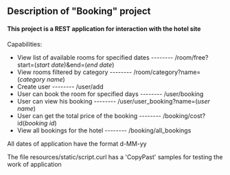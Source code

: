 ##              Description of "Booking" project

####        This project is a REST application for interaction with the hotel site

Capabilities:

 * View list of available rooms for specified dates -------- /room/free?start=(*start date*)&end=(*end date*)
 * View rooms filtered by category  -------- /room/category?name=(*category name*)
 * Create user -------- /user/add
 * User can book the room for specified days -------- /user/booking
 * User can view his booking -------- /user/user_booking?name=(*user name*)
 * User can get the total price of the booking -------- /booking/cost?id(*booking id*)
 * View all bookings for the hotel -------- /booking/all_bookings
 
 All dates of application have the format d-MM-yy
 
 The file resources/static/script.curl has a 'CopyPast' samples for testing the work of application